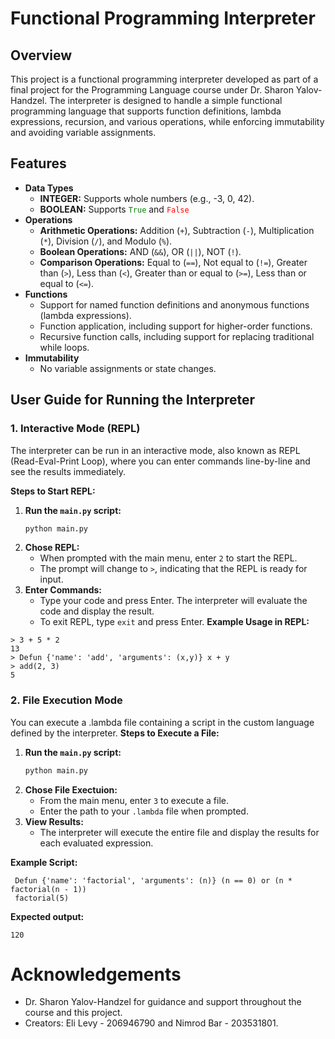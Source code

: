 # Functional Programming Interpreter

## Overview
This project is a functional programming interpreter developed as part of a final project for the Programming Language course under Dr. Sharon Yalov-Handzel. The interpreter is designed to handle a simple functional programming language that supports function definitions, lambda expressions, recursion, and various operations, while enforcing immutability and avoiding variable assignments.

## Features
* **Data Types**
  * **INTEGER:**  Supports whole numbers (e.g., -3, 0, 42).
  * **BOOLEAN:** Supports <span style="color: green;">`True`</span> and <span style="color: red;">`False`</span>
* **Operations**
   * **Arithmetic Operations:** Addition (`+`), Subtraction (`-`), Multiplication (`*`), Division (`/`), and Modulo (`%`).
   * **Boolean Operations:** AND (`&&`), OR (`||`), NOT (`!`).
   * **Comparison Operations:** Equal to (`==`), Not equal to (`!=`), Greater than (`>`), Less than (`<`), Greater than or equal to (`>=`), Less than or equal to (`<=`).
* **Functions**
  * Support for named function definitions and anonymous functions (lambda expressions).
  * Function application, including support for higher-order functions.
  * Recursive function calls, including support for replacing traditional while loops.
* **Immutability**
   * No variable assignments or state changes.

## User Guide for Running the Interpreter

### 1. Interactive Mode (REPL)
The interpreter can be run in an interactive mode, also known as REPL (Read-Eval-Print Loop), 
where you can enter commands line-by-line and see the results immediately.

**Steps to Start REPL:**
1. **Run the `main.py` script:**
   ```bash
   python main.py
2. **Chose REPL:**
   * When prompted with the main menu, enter `2` to start the REPL.
   * The prompt will change to `>`, indicating that the REPL is ready for input.
3. **Enter Commands:**
   * Type your code and press Enter. The interpreter will evaluate the code and display the result.
   * To exit REPL, type `exit` and press Enter.
**Example Usage in REPL:**
  ```console
  > 3 + 5 * 2
  13
  > Defun {'name': 'add', 'arguments': (x,y)} x + y
  > add(2, 3)
  5
```
### 2. File Execution Mode
You can execute a .lambda file containing a script in the custom language defined by the interpreter.
**Steps to Execute a File:**
 1. **Run the `main.py` script:**
    ```bash
    python main.py
 2. **Chose File Exectuion:**
    * From the main menu, enter `3` to execute a file.
    * Enter the path to your `.lambda` file when prompted.
3. **View Results:**
    * The interpreter will execute the entire file and display the results for each evaluated expression.
 
**Example Script:**
 ```lambda
  Defun {'name': 'factorial', 'arguments': (n)} (n == 0) or (n * factorial(n - 1))
  factorial(5)
```
**Expected output:**
```console
120
```
# Acknowledgements
 * Dr. Sharon Yalov-Handzel for guidance and support throughout the course and this project.
 * Creators: Eli Levy - 206946790 and Nimrod Bar - 203531801.
